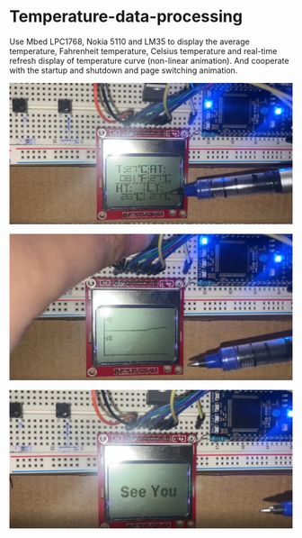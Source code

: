 # Temperature-data-processing
Use Mbed LPC1768, Nokia 5110 and LM35 to display the average temperature, Fahrenheit temperature, Celsius temperature and real-time refresh display of temperature curve (non-linear animation). And cooperate with the startup and shutdown and page switching animation.

![Image1](https://github.com/koakuma666/Temperature-data-processing/blob/master/LPC1768_1.png)

![Image1](https://github.com/koakuma666/Temperature-data-processing/blob/master/LPC1768_2.png)

![Image1](https://github.com/koakuma666/Temperature-data-processing/blob/master/LPC1768_3.png)
